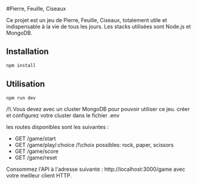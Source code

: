 #Pierre, Feuille, Ciseaux

Ce projet est un jeu de Pierre, Feuille, Ciseaux, totalement utile et indispensable à la vie de tous les jours.
Les stacks utilisées sont Node.js et MongoDB.

## Installation

```bash
npm install
```

## Utilisation

```bash
npm run dev
```

/!\ Vous devez avec un cluster MongoDB pour pouvoir utiliser ce jeu. créer et configurez votre cluster dans le fichier .env

les routes disponibles sont les suivantes :

- GET /game/start
- GET /game/play/:choice  /!\choix possibles: rock, paper, scissors
- GET /game/score
- GET /game/reset

Consommez l'API à l'adresse suivante : http://localhost:3000/game avec votre meilleur client HTTP.



